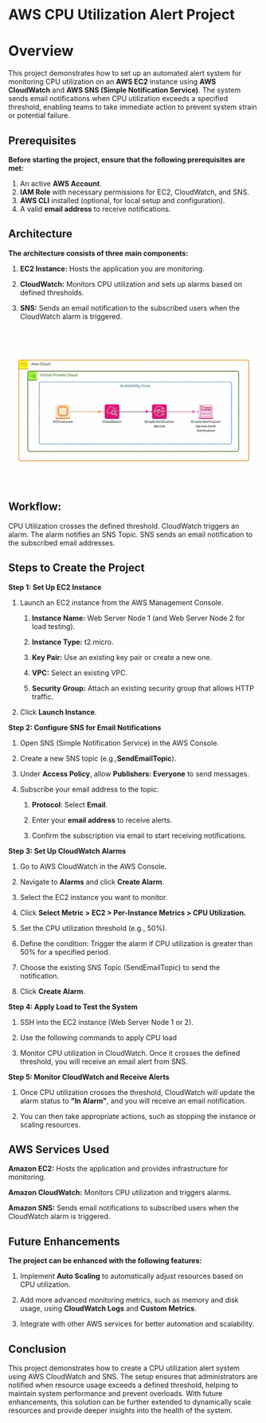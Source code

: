 # AWS CPU Utilization Alert Project #

# Overview
This project demonstrates how to set up an automated alert system for monitoring CPU utilization on an **AWS EC2** instance using **AWS CloudWatch** and **AWS SNS (Simple Notification Service)**. 
The system sends email notifications when CPU utilization exceeds a specified threshold, enabling teams to take immediate action to prevent system strain or potential failure.

## Prerequisites
**Before starting the project, ensure that the following prerequisites are met:**

   1. An active **AWS Account**.
   2. **IAM Role** with necessary permissions for EC2, CloudWatch, and SNS.
   3. **AWS CLI** installed (optional, for local setup and configuration).
   4. A valid **email address** to receive notifications.

## Architecture
**The architecture consists of three main components:**

   1. **EC2 Instance:** Hosts the application you are monitoring.

   2. **CloudWatch:** Monitors CPU utilization and sets up alarms based on defined thresholds.

   3. **SNS:** Sends an email notification to the subscribed users when the CloudWatch alarm is triggered.


# ![AWS Architecture Diagram.gif](https://github.com/cbelose/-AWS-CPU-Utilization-Alert-Project-/blob/2ed71af34bf113dbb834efa4c499d6e756d32790/AWS%20Architecture%20Diagram.gif)

## Workflow:

CPU Utilization crosses the defined threshold.
CloudWatch triggers an alarm.
The alarm notifies an SNS Topic.
SNS sends an email notification to the subscribed email addresses.

## Steps to Create the Project
**Step 1: Set Up EC2 Instance**

1. Launch an EC2 instance from the AWS Management Console.
   1. **Instance Name:** Web Server Node 1 (and Web Server Node 2 for load testing).
   
   2. **Instance Type:** t2.micro.
   
   3. **Key Pair:** Use an existing key pair or create a new one.
   
   4. **VPC:** Select an existing VPC.
   
   5. **Security Group:** Attach an existing security group that allows HTTP traffic.
   
2. Click **Launch Instance**.
   
**Step 2: Configure SNS for Email Notifications**

   1. Open SNS (Simple Notification Service) in the AWS Console.

   2. Create a new SNS topic (e.g.,**SendEmailTopic**).

   3. Under **Access Policy**, allow **Publishers: Everyone** to send messages.

   4. Subscribe your email address to the topic:

      1. **Protocol**: Select **Email**.

      2. Enter your **email address** to receive alerts.

      3. Confirm the subscription via email to start receiving notifications.

**Step 3: Set Up CloudWatch Alarms**

   1. Go to AWS CloudWatch in the AWS Console.

   2. Navigate to **Alarms** and click **Create Alarm**.

   3. Select the EC2 instance you want to monitor.

   4. Click **Select Metric > EC2 > Per-Instance Metrics > CPU Utilization.**

   5. Set the CPU utilization threshold (e.g., 50%).

   6. Define the condition: Trigger the alarm if CPU utilization is greater than 50% for a specified period.

   7. Choose the existing SNS Topic (SendEmailTopic) to send the notification.

   8. Click **Create Alarm**.

**Step 4: Apply Load to Test the System**

   1. SSH into the EC2 instance (Web Server Node 1 or 2).

   2. Use the following commands to apply CPU load

   3. Monitor CPU utilization in CloudWatch. Once it crosses the defined threshold, you will receive an email alert from SNS.

**Step 5: Monitor CloudWatch and Receive Alerts**

   1. Once CPU utilization crosses the threshold, CloudWatch will update the alarm status to **"In Alarm"**, and you will receive an email notification.

   2. You can then take appropriate actions, such as stopping the instance or scaling resources.

## AWS Services Used
**Amazon EC2:** Hosts the application and provides infrastructure for monitoring.

**Amazon CloudWatch:** Monitors CPU utilization and triggers alarms.

**Amazon SNS:** Sends email notifications to subscribed users when the CloudWatch alarm is triggered.

## Future Enhancements
**The project can be enhanced with the following features:**

   1. Implement **Auto Scaling** to automatically adjust resources based on CPU utilization.

   2. Add more advanced monitoring metrics, such as memory and disk usage, using **CloudWatch Logs** and **Custom Metrics**.

   3. Integrate with other AWS services for better automation and scalability.

## Conclusion
This project demonstrates how to create a CPU utilization alert system using AWS CloudWatch and SNS. 
The setup ensures that administrators are notified when resource usage exceeds a defined threshold, helping to maintain system performance and prevent overloads. 
With future enhancements, this solution can be further extended to dynamically scale resources and provide deeper insights into the health of the system.
